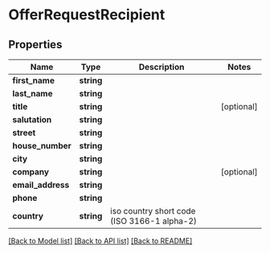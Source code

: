 # OfferRequestRecipient

## Properties
Name | Type | Description | Notes
------------ | ------------- | ------------- | -------------
**first_name** | **string** |  | 
**last_name** | **string** |  | 
**title** | **string** |  | [optional] 
**salutation** | **string** |  | 
**street** | **string** |  | 
**house_number** | **string** |  | 
**city** | **string** |  | 
**company** | **string** |  | [optional] 
**email_address** | **string** |  | 
**phone** | **string** |  | 
**country** | **string** | iso country short code (ISO 3166-1 alpha-2) | 

[[Back to Model list]](../../README.md#documentation-for-models) [[Back to API list]](../../README.md#documentation-for-api-endpoints) [[Back to README]](../../README.md)

